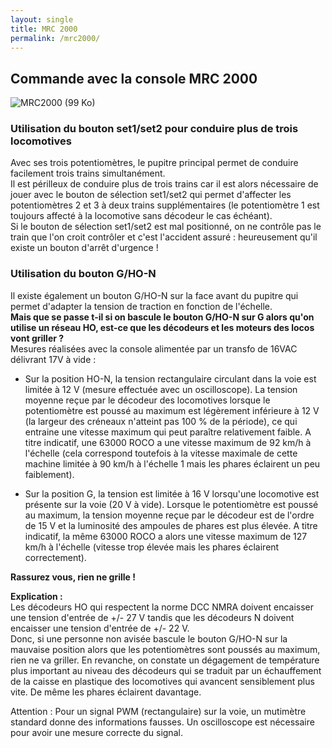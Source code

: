 ```yaml
---
layout: single
title: MRC 2000
permalink: /mrc2000/
---
```


Commande avec la console MRC 2000
---------------------------------

![MRC2000 (99 Ko)](../photos/mrc200060K.jpeg)

### Utilisation du bouton set1/set2 pour conduire plus de trois locomotives

Avec ses trois potentiomètres, le pupitre principal permet de conduire facilement trois trains simultanément.  
Il est périlleux de conduire plus de trois trains car il est alors nécessaire de jouer avec le bouton de sélection set1/set2 qui permet d'affecter les potentiomètres 2 et 3 à deux trains supplémentaires (le potentiomètre 1 est toujours affecté à la locomotive sans décodeur le cas échéant).  
Si le bouton de sélection set1/set2 est mal positionné, on ne contrôle pas le train que l'on croit contrôler et c'est l'accident assuré : heureusement qu'il existe un bouton d'arrêt d'urgence !

### Utilisation du bouton G/HO-N

Il existe également un bouton G/HO-N sur la face avant du pupitre qui permet d'adapter la tension de traction en fonction de l'échelle.  
**Mais que se passe t-il si on bascule le bouton G/HO-N sur G alors qu'on utilise un réseau HO, est-ce que les décodeurs et les moteurs des locos vont griller ?**  
Mesures réalisées avec la console alimentée par un transfo de 16VAC délivrant 17V à vide :
*   Sur la position HO-N, la tension rectangulaire circulant dans la voie est limitée à 12 V (mesure effectuée avec un oscilloscope). La tension moyenne reçue par le décodeur des locomotives lorsque le potentiomètre est poussé au maximum est légèrement inférieure à 12 V (la largeur des créneaux n'atteint pas 100 % de la période), ce qui entraine une vitesse maximum qui peut paraître relativement faible. A titre indicatif, une 63000 ROCO a une vitesse maximum de 92 km/h à l'échelle (cela correspond toutefois à la vitesse maximale de cette machine limitée à 90 km/h à l'échelle 1 mais les phares éclairent un peu faiblement).

*   Sur la position G, la tension est limitée à 16 V lorsqu'une locomotive est présente sur la voie (20 V à vide). Lorsque le potentiomètre est poussé au maximum, la tension moyenne reçue par le décodeur est de l'ordre de 15 V et la luminosité des ampoules de phares est plus élevée. A titre indicatif, la même 63000 ROCO a alors une vitesse maximum de 127 km/h à l'échelle (vitesse trop élevée mais les phares éclairent correctement).
  
**Rassurez vous, rien ne grille !** 

**Explication :**  
Les décodeurs HO qui respectent la norme DCC NMRA doivent encaisser une tension d'entrée de +/- 27 V tandis que les décodeurs N doivent encaisser une tension d'entrée de +/- 22 V.  
Donc, si une personne non avisée bascule le bouton G/HO-N sur la mauvaise position alors que les potentiomètres sont poussés au maximum, rien ne va griller. En revanche, on constate un dégagement de température plus important au niveau des décodeurs qui se traduit par un échauffement de la caisse en plastique des locomotives qui avancent sensiblement plus vite. De même les phares éclairent davantage.  

Attention : Pour un signal PWM (rectangulaire) sur la voie, un mutimètre standard donne des informations fausses. Un oscilloscope est nécessaire pour avoir une mesure correcte du signal.